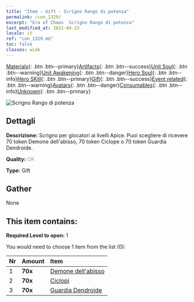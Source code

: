 ```yaml
---
title: "Item - Gift - Scrigno Rango di potenza"
permalink: /con_1329/
excerpt: "Era of Chaos  Scrigno Rango di potenza"
last_modified_at: 2021-04-23
locale: it
ref: "con_1329.md"
toc: false
classes: wide
---
```

 [Materials](/ItemsIT/){: .btn .btn--primary}[Artifacts](/ItemsIT/Artifacts/){: .btn .btn--success}[Unit Soul](/ItemsIT/UnitSoul/){: .btn .btn--warning}[Unit Awakening](/ItemsIT/UnitAwakening/){: .btn .btn--danger}[Hero Soul](/ItemsIT/HeroSoul/){: .btn .btn--info}[Hero SKill](/ItemsIT/HeroSkill/){: .btn .btn--primary}[Gift](/ItemsIT/Gift/){: .btn .btn--success}[Event related](/ItemsIT/Events/){: .btn .btn--warning}[Avatars](/ItemsIT/Avatars/){: .btn .btn--danger}[Consumables](/ItemsIT/Consumables/){: .btn .btn--info}[Unknown](/ItemsIT/Unknown/){: .btn .btn--primary}

 ![Scrigno Rango di potenza](/images/t/i_905001.png)

## Dettagli
 **Descrizione:** Scrigno per giocatori ai livelli Apice. Puoi scegliere di ricevere 70 token Demone dell'abisso, 70 token Ciclope o 70 token Guardia Dendroide.

 **Quality:** <span style="color: #DA70D6">OK</span>

 **Type:** Gift

## Gather

  None

## This item contains:

 **Required Level to open:** 1

 You would need to choose 1 item from the list (0):

  | Nr | Amount |     Item    |
  |:---|:-------|:------------|
  | 1 |  **70x** | [Demone dell'abisso](/ItemsIT/unt_230/) |  | 
  | 2 |  **70x** | [Ciclopi](/ItemsIT/unt_222/) |  | 
  | 3 |  **70x** | [Guardia Dendroide](/ItemsIT/unt_203/) |  | 
